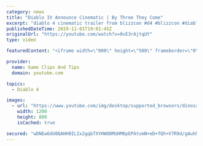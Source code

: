 ```yaml
---
category: news
title: "Diablo IV Announce Cinematic | By Three They Come"
excerpt: "diablo 4 cinematic trailer from blizzcon #d4 #blizzcon #diablo."
publishedDateTime: 2019-11-01T19:01:45Z
originalUrl: "https://youtube.com/watch?v=0vE3rAjtqUY"
type: video

featuredContent: "<iframe width=\"800\" height=\"500\" frameborder=\"0\" src=\"https://www.youtube.com/embed/0vE3rAjtqUY\" allow=\"accelerometer; autoplay; encrypted-media; gyroscope; picture-in-picture\" allowfullscreen></iframe>"

provider:
  name: Game Clips And Tips
  domain: youtube.com

topics:
  - Diablo 4

images:
  - url: "https://www.youtube.com/img/desktop/supported_browsers/dinosaur.png"
    width: 1200
    height: 800
    isCached: true

secured: "wDNEw6dU0QAHH0ILIx2gqb7XYHWO0MUHM0pEPAtvmN+eD+fQh+V7R9d/gAuhh1sOrq7y1aoiCqgPaVoTDXh1kIv0L4tsdOtHtvSMDFXIDwdnqfGkC/r9zlenQI9cYHcxnrQnlQsSZ0ZJu/JVEY0YFD3c+xCpvEVgG2TNZ7JIstxBQLPiLkssYWH5/fnuNjq5WSbMWXNg9pNX3Hsf5gOq6BU5nCTfZU36iiVpXdiFMK05vIpYKRE2Bv6IHYDqhB3DxiQLdC0eiHUX1wwoaCUOnyAYdrqMg/ddpjUZHRsnFXieaDj5LakxwsQJF3ueFbswhw7zq4oVp5xFN+W78YXH08qYtVjGPCvONi+GuPF55RszgoNAH3aCgYc2Iz1wlX1np4IElZXXHv8UAHsc10N2TQ==;cr+eVOn2kM20W5O1TUtmbQ=="
---
```


